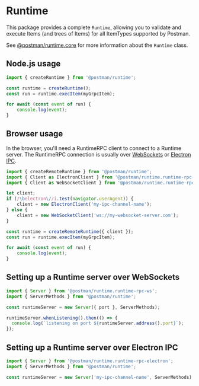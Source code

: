# Runtime

This package provides a complete `Runtime`, allowing you to validate and execute Items (and trees of Items) for all ItemTypes supported by Postman.

See [@postman/runtime.core](../core) for more information about the `Runtime` class.

## Node.js usage

```js
import { createRuntime } from '@postman/runtime';

const runtime = createRuntime();
const run = runtime.execItem(myGrpcItem);

for await (const event of run) {
	console.log(event);
}
```

## Browser usage

In the browser, you'll need a RuntimeRPC client to connect to a Runtime server. The RuntimeRPC connection is usually over [WebSockets](../../runtime-rpc/runtime-rpc-ws) or [Electron IPC](../../runtime-rpc/runtime-rpc-electron).

```js
import { createRemoteRuntime } from '@postman/runtime';
import { Client as ElectronClient } from '@postman/runtime.runtime-rpc-electron';
import { Client as WebSocketClient } from '@postman/runtime.runtime-rpc-ws';

let client;
if (/\belectron\//i.test(navigator.userAgent)) {
	client = new ElectronClient('my-ipc-channel-name');
} else {
	client = new WebSocketClient('ws://my-websocket-server.com');
}

const runtime = createRemoteRuntime({ client });
const run = runtime.execItem(myGrpcItem);

for await (const event of run) {
	console.log(event);
}
```

## Setting up a Runtime server over WebSockets

```js
import { Server } from '@postman/runtime.runtime-rpc-ws';
import { ServerMethods } from '@postman/runtime';

const runtimeServer = new Server({ port }, ServerMethods);

runtimeServer.whenListening().then(() => {
  console.log(`listening on port ${runtimeServer.address().port}`);
});
```

## Setting up a Runtime server over Electron IPC

```js
import { Server } from '@postman/runtime.runtime-rpc-electron';
import { ServerMethods } from '@postman/runtime';

const runtimeServer = new Server('my-ipc-channel-name', ServerMethods);
```
